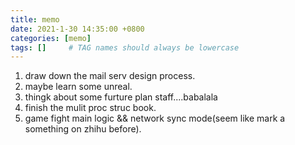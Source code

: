 ```yaml
---
title: memo 
date: 2021-1-30 14:35:00 +0800 
categories: [memo]
tags: []     # TAG names should always be lowercase
---
```


1. draw down the mail serv design process.
2. maybe learn some unreal.
3. thingk about some furture plan staff....babalala 
4. finish the mulit proc struc book.
5. game fight main logic && network sync mode(seem like mark a something on zhihu before). 

